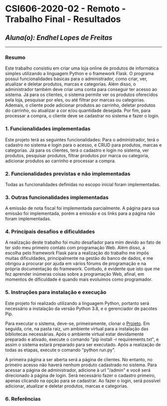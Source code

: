 # **CSI606-2020-02 - Remoto - Trabalho Final - Resultados**
## *Aluna(o): Endhel Lopes de Freitas*

--------------

### Resumo

Este trabalho consistiu em criar uma loja online de produtos de informática simples utilizando a linguagem Python e o framework Flask. O programa possui funcionalidades básicas para o administrador, como criar, ver, atualizar e deletar produtos, marcas e categorias. Além disso, o administrador também deve criar uma conta para conseguir ter acesso ao sistema. Já para os clientes, o sistema permite ver os produtos oferecidos pela loja, pesquisar por eles, ou até filtrar por marcas ou categorias. Ademais, o cliente pode adicionar produtos ao carrinho, deletar produtos do carrinho, ou atualizar a cor e/ou quantidade desejada. Por fim, para processar a compra, o cliente deve se cadastrar no sistema e fazer o login.

### 1. Funcionalidades implementadas
Este projeto terá as seguintes funcionalidades: Para o administrador, terá o cadastro no sistema e login para o acesso, e CRUD para produtos, marcas e categorias. Já para os clientes, terá o cadastro e login no sistema, ver produtos, pesquisar produtos, filtrar produtos por marca ou categoria, adicionar produtos ao carrinho e processar a compra.
  
### 2. Funcionalidades previstas e não implementadas
Todas as funcionalidades definidas no escopo inicial foram implementadas.

### 3. Outras funcionalidades implementadas
A emissão de nota fiscal foi implementada parcialmente. A página para sua emissão foi implementada, porém a emissão e os links para a página não foram implementadas.

### 4. Principais desafios e dificuldades
A realização deste trabalho foi muito desafiador para mim devido ao fato de ter sido meu primeiro contato com programação Web. Além disso, a escolha pelo framework Flask para a realização do trabalho me impôs muitas dificuldades, principalmente na gestão do banco de dados, e me obrigou a procurar por ajuda em vários fórums de programação e na própria documentação do framework. Contudo, é evidente que isto que me fez aprender inúmeras coisas sobre a programação Web, afinal, em momentos de dificuldade é quando mais evoluimos como programador.

### 5. Instruções para instalação e execução

Este projeto foi realizado utilizando a linguagem Python, portanto será necessário a instalação da versão Python 3.8, e o gerenciador de pacotes Pip.

Para executar o sistema, deve-se, primeiramente, clonar o [Projeto](https://github.com/UFOP-CSI477/2020-02-remoto-atividades-endhel/tree/master/Projeto). Em seguida, crie, na pasta raiz, um ambiente virtual para a instalação das bibliotecas necessárias. Após o ambiente virtual estar devidamente preparado e ativado, execute o comando "pip install -r requirements.txt", e assim o sistema estará preparado para ser executado. Após a realização de todas as etapas, execute o comando "python run.py".

A primeira página a ser aberta será a página de clientes. No entanto, no primeiro acesso não haverá nenhum produto cadastrado no sistema. Para acessar a página de administrador, adicione à url "/admin" e você será direcionado à página de login. Será necessário fazer o cadastro primeiro, apenas clicando na opção para se cadastrar. Ao fazer o login, será possível adicionar, atualizar e deletar produtos, marcas e categorias. 

### 6. Referências


